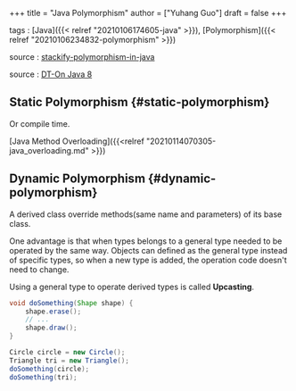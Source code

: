 +++
title = "Java Polymorphism"
author = ["Yuhang Guo"]
draft = false
+++

tags
: [Java]({{< relref "20210106174605-java" >}}), [Polymorphism]({{< relref "20210106234832-polymorphism" >}})

source
: [stackify-polymorphism-in-java](x-devonthink-item://79F1947B-AE80-4018-86F0-BDA46155E3C2)

source
: [DT-On Java 8](x-devonthink-item://199347D4-709D-41DF-84EA-B02E4E11ACEE)


## Static Polymorphism {#static-polymorphism}

Or compile time.

[Java Method Overloading]({{<relref "20210114070305-java_overloading.md" >}})


## Dynamic Polymorphism {#dynamic-polymorphism}

A derived class override methods(same name and parameters) of its base class.

One advantage is that when types belongs to a general type needed to be operated by
the same way. Objects can defined as the general type instead of specific types, so
when a new type is added, the operation code doesn't need to change.

Using a general type to operate derived types is called ****Upcasting****.

```java
void doSomething(Shape shape) {
    shape.erase();
    // ...
    shape.draw();
}

Circle circle = new Circle();
Triangle tri = new Triangle();
doSomething(circle);
doSomething(tri);
```
